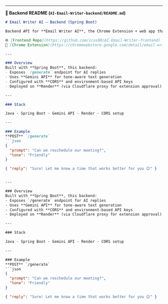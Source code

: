 
---

**📂 Backend README (`AI-Email-Writer-backend/README.md`)**

```markdown
# Email Writer AI — Backend (Spring Boot)

Backend API for **Email Writer AI**, the Chrome Extension + web app that generates AI-powered email replies.

🌐 [Frontend Repo](https://github.com/icas00/AI-Email-Writer-frontend) 
🧩 [Chrome Extension](https://chromewebstore.google.com/detail/email-writer/nefgnkboedlacmpgbkgjoknjeigpppln)

---

### Overview
Built with **Spring Boot**, this backend:
- Exposes `/generate` endpoint for AI replies  
- Uses **Gemini API** for tone-aware text generation  
- Configured with **CORS** and environment-based API keys  
- Deployed on **Render** (via Cloudflare proxy for extension approval)

---

### Stack

Java · Spring Boot · Gemini API · Render · CORS setup

---

### Example
**POST** `/generate`
```json
{
  "prompt": "Can we reschedule our meeting?",
  "tone": "Friendly"
}

{ "reply": "Sure! Let me know a time that works better for you 😊" }


---

### Overview
Built with **Spring Boot**, this backend:
- Exposes `/generate` endpoint for AI replies  
- Uses **Gemini API** for tone-aware text generation  
- Configured with **CORS** and environment-based API keys  
- Deployed on **Render** (via Cloudflare proxy for extension approval)

---

### Stack

Java · Spring Boot · Gemini API · Render · CORS setup

---

### Example
**POST** `/generate`
```json
{
  "prompt": "Can we reschedule our meeting?",
  "tone": "Friendly"
}

{ "reply": "Sure! Let me know a time that works better for you 😊" }



